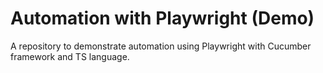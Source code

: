 # Automation with Playwright (Demo)
A repository to demonstrate automation using Playwright with Cucumber framework and TS language.
